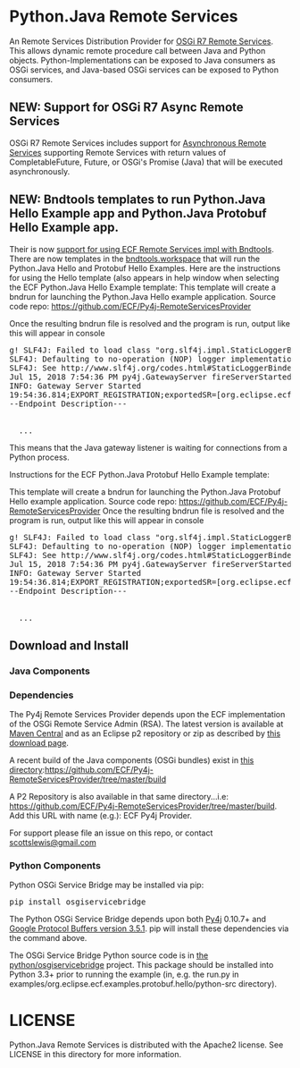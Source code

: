 Python.Java Remote Services
===========================
An Remote Services Distribution Provider for [OSGi R7 Remote Services](https://osgi.org/specification/osgi.cmpn/7.0.0/service.remoteservices.html).  This allows dynamic remote procedure call between Java and Python objects.  Python-Implementations can be exposed to Java consumers as OSGi services, and Java-based OSGi services can be exposed to Python consumers.

## NEW: Support for OSGi R7 Async Remote Services
OSGi R7 Remote Services includes support for [Asynchronous Remote Services](https://osgi.org/specification/osgi.cmpn/7.0.0/service.remoteservices.html#d0e1407) supporting Remote Services with return values of CompletableFuture, Future, or OSGi's Promise (Java) that will be executed asynchronously.

## NEW: Bndtools templates to run Python.Java Hello Example app and Python.Java Protobuf Hello Example app.
Their is now [support for using ECF Remote Services impl with Bndtools](https://wiki.eclipse.org/Bndtools_Support_for_Remote_Services_Development).  There are now templates in the [bndtools.workspace](https://github.com/ECF/bndtools.workspace) that will run the Python.Java Hello and Protobuf Hello Examples.  Here are the instructions for using the Hello template (also appears in help window when selecting the ECF Python.Java Hello Example template:
This template will create a bndrun for launching the Python.Java Hello example application.
Source code repo: https://github.com/ECF/Py4j-RemoteServicesProvider

Once the resulting bndrun file is resolved and the program is run, output like this will appear in console
<pre>
g! SLF4J: Failed to load class "org.slf4j.impl.StaticLoggerBinder".
SLF4J: Defaulting to no-operation (NOP) logger implementation
SLF4J: See http://www.slf4j.org/codes.html#StaticLoggerBinder for further details.
Jul 15, 2018 7:54:36 PM py4j.GatewayServer fireServerStarted
INFO: Gateway Server Started
19:54:36.814;EXPORT_REGISTRATION;exportedSR=[org.eclipse.ecf.examples.hello.IHello];cID=URIID [uri=py4j://127.0.0.1:25333/java];rsId=1
--Endpoint Description---
<endpoint-descriptions xmlns="http://www.osgi.org/xmlns/rsa/v1.0.0">
  <endpoint-description>
  ...
</pre>

This means that the Java gateway listener is waiting for connections from a Python process.

Instructions for the ECF Python.Java Protobuf Hello Example template:

This template will create a bndrun for launching the Python.Java Protobuf Hello example application.
Source code repo: https://github.com/ECF/Py4j-RemoteServicesProvider
Once the resulting bndrun file is resolved and the program is run, output like this will appear in console

<pre>
g! SLF4J: Failed to load class "org.slf4j.impl.StaticLoggerBinder".
SLF4J: Defaulting to no-operation (NOP) logger implementation
SLF4J: See http://www.slf4j.org/codes.html#StaticLoggerBinder for further details.
Jul 15, 2018 7:54:36 PM py4j.GatewayServer fireServerStarted
INFO: Gateway Server Started
19:54:36.814;EXPORT_REGISTRATION;exportedSR=[org.eclipse.ecf.examples.protobuf.hello.IHello];cID=URIID [uri=py4j://127.0.0.1:25333/java];rsId=1
--Endpoint Description---
<endpoint-descriptions xmlns="http://www.osgi.org/xmlns/rsa/v1.0.0">
  <endpoint-description>
  ...
</pre>

## Download and Install
### Java Components

### Dependencies

The Py4j Remote Services Provider depends upon the ECF implementation of the OSGi Remote Service Admin (RSA).   The latest version is available at [Maven Central](https://search.maven.org/#search%7Cga%7C1%7Cg%3A%22org.eclipse.ecf%22) and as an Eclipse p2 repository or zip as described by [this download page](https://www.eclipse.org/ecf/downloads.php).

A recent build of the Java components (OSGi bundles) exist in [this directory](https://github.com/ECF/Py4j-RemoteServicesProvider/tree/master/build):https://github.com/ECF/Py4j-RemoteServicesProvider/tree/master/build

A P2 Repository is also available in that same directory...i.e:  https://github.com/ECF/Py4j-RemoteServicesProvider/tree/master/build.  Add this URL with name (e.g.):  ECF Py4j Provider.

For support please file an issue on this repo, or contact [scottslewis@gmail.com](mailto:scottslewis@gmail.com)

### Python Components

Python OSGi Service Bridge may be installed via pip:

<pre>
pip install osgiservicebridge
</pre>

The Python OSGi Service Bridge depends upon both [Py4j](https://www.py4j.org/) 0.10.7+ and [Google Protocol Buffers version 3.5.1](https://developers.google.com/protocol-buffers/).   pip will install these dependencies via the command above.

The OSGi Service Bridge Python source code is in [the python/osgiservicebridge](https://github.com/ECF/Py4j-RemoteServicesProvider/tree/master/python/osgiservicebridge) project.   This package should be installed into Python 3.3+ prior to running the example (in, e.g. the run.py in examples/org.eclipse.ecf.examples.protobuf.hello/python-src directory).

LICENSE
=======

Python.Java Remote Services is distributed with the Apache2 license. See LICENSE in this directory for more
information.

